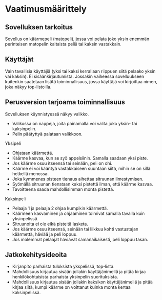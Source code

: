 # Vaatimusmäärittely

## Sovelluksen tarkoitus
Sovellus on käärmepeli (matopeli), jossa voi pelata joko yksin enemmän perinteisen matopelin kaltaista peliä tai kaksin vastakkain.

## Käyttäjät
Vain tavallisia käyttäjiä (yksi tai kaksi kerrallaan riippuen siitä pelaako yksin vai kaksin). Ei sisäänkirjautumista. Jossakin vaiheessa sovelluukseen kuitenkin saatetaan lisätä toiminnallisuus, jossa käyttäjä voi kirjoittaa nimen, joka näkyy top-listoilla.

## Perusversion tarjoama toiminnallisuus

Sovelluksen käynnistyessä näkyy valikko.
- Valikossa on nappeja, joita painamalla voi valita joko yksin- tai kaksinpelin.
- Pelin päätyttyä palataan valikkoon.

Yksipeli
- Ohjataan käärmettä.
- Käärme kasvaa, kun se syö appelsiinin. Samalla saadaan yksi piste.
- Jos käärme osuu itseensä tai seinään, peli on ohi.
- Käärme ei voi kääntyä vastakkaiseen suuntaan siitä, mihin se on sillä hetkellä menossa.
- Joka kymmenes pisteen tienaus aihettaa sitruunan ilmestymisen.
- Syömällä sitruunan tienataan kaksi pistettä ilman, että käärme kasvaa.
- Tavoitteena saada mahdollisimman monta pistettä.

Kaksinpeli
- Pelaaja 1 ja pelaaja 2 ohjaa kumpikin käärmettä.
- Käärmeen kasvaminen ja ohjaaminen toimivat samalla tavalla kuin yksinpelissä.
- Sitruunoita ei ole eikä pisteitä lasketa.
- Jos käärme osuu itseensä, seinään tai liikkuu kohti vastustajan käärmettä, häviää ja peli loppuu.
- Jos molemmat pelaajat häviävät samanaikaisesti, peli loppuu tasan.

## Jatkokehitysideoita
- Kirjanpito parhaista tuloksista ykspelissä, top-lista.
- Mahdollisuus kirjautua sisään jollakin käyttäjänimellä ja pitää kirjaa henkilökohtaisista parhaista yksinpelin suorituksista.
- Mahdollisuus kirjautua sisään jollakin kaksikon käyttäjänimellä ja pitää kirjaa siitä, kumpi käärme on voittanut kuinka monta kertaa kaksinpelissä.

